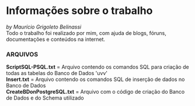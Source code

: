 # Informações sobre o trabalho
_by Maurício Grigoleto Belinassi_  
Todo o trabalho foi realizado por mim, com ajuda de blogs, fóruns, documentações e conteúdos na internet.  <br/>


### ARQUIVOS    <br/>

**ScriptSQL-PSQL.txt** = Arquivo contendo os comandos SQL para criação de todas as tabelas do Banco de Dados 'uvv'  
**Insert.txt** = Arquivo contendo os comandos SQL de inserção de dados no Banco de Dados  
**CreateBDonPostgreSQL.txt** = Arquivo com o código de criação do Banco de Dados e do Schema utilizado  
